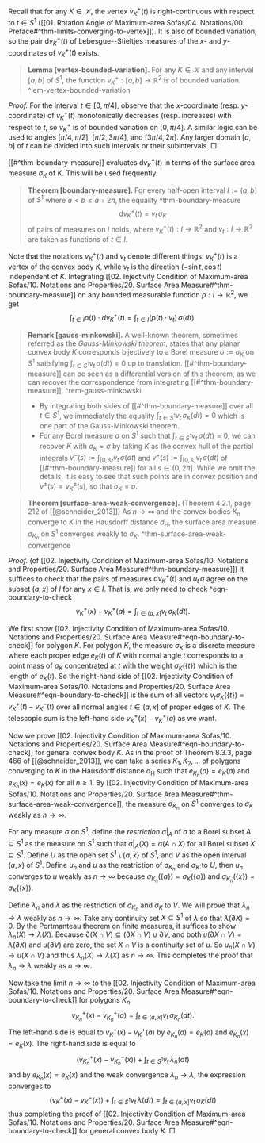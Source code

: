 Recall that for any $K \in \mathcal{K}$, the vertex $v_K^+(t)$ is right-continuous with respect to $t \in S^1$ ([[01. Rotation Angle of Maximum-area Sofas/04. Notations/00. Preface#^thm-limits-converging-to-vertex]]). It is also of bounded variation, so the pair $\mathrm{d} v_K^+(t)$ of Lebesgue--Stieltjes measures of the $x$- and $y$-coordinates of $v_K^+(t)$ exists.

> __Lemma [vertex-bounded-variation].__ For any $K \in \mathcal{K}$ and any interval $[a, b]$ of $S^1$, the function $v_K^+ : [a, b] \to \mathbb{R}^2$ is of bounded variation. ^lem-vertex-bounded-variation

_Proof._ For the interval $t \in [0, \pi/4]$, observe that the $x$-coordinate (resp. $y$-coordinate) of $v_K^+(t)$ monotonically decreases (resp. increases) with respect to $t$, so $v_K^+$ is of bounded variation on $[0, \pi/4]$. A similar logic can be used to angles $[\pi/4, \pi/2]$, $[\pi/2, 3\pi/4]$, and $[3\pi/4, 2\pi]$. Any larger domain $[a, b]$ of $t$ can be divided into such intervals or their subintervals. □

[[#^thm-boundary-measure]] evaluates $\mathrm{d} v_K^+(t)$ in terms of the surface area measure $\sigma_K$ of $K$. This will be used frequently.

> __Theorem [boundary-measure].__ For every half-open interval $I := (a, b]$ of $S^1$ where $a < b \leq a + 2\pi$, the equality ^thm-boundary-measure
$$
\mathrm{d} v_K^{+}(t) = v_t \, \sigma_K
$$
> of pairs of measures on $I$ holds, where $v_K^+(t) : I \to \mathbb{R}^2$ and $v_t : I \to \mathbb{R}^2$ are taken as functions of $t \in I$.

Note that the notations $v_K^+(t)$ and $v_t$ denote different things: $v_K^+(t)$ is a vertex of the convex body $K$, while $v_t$ is the direction $(- \sin t, \cos t)$ independent of $K$. Integrating [[02. Injectivity Condition of Maximum-area Sofas/10. Notations and Properties/20. Surface Area Measure#^thm-boundary-measure]] on any bounded measurable function $p : I \to \mathbb{R}^2$, we get
$$
\int_{t \in I} p(t) \cdot d v_K^+(t) = \int_{t \in I} (p(t) \cdot v_t) \,\sigma(dt).
$$

> __Remark [gauss-minkowski].__ A well-known theorem, sometimes referred as the _Gauss-Minkowski theorem_, states that any planar convex body $K$ corresponds bijectively to a Borel measure $\sigma := \sigma_K$ on $S^1$ satisfying $\int_{t \in S^1} v_t\,\sigma(dt) = 0$ up to translation. [[#^thm-boundary-measure]] can be seen as a differential version of this theorem, as we can recover the correspondence from integrating [[#^thm-boundary-measure]]. ^rem-gauss-minkowski
> 
> - By integrating both sides of [[#^thm-boundary-measure]] over all $t \in S^1$, we immediately the equality $\int_{t \in S^1} v_t\,\sigma_K(dt) = 0$ which is one part of the Gauss-Minkowski theorem.
> - For any Borel measure $\sigma$ on $S^1$ such that $\int_{t \in S^1} v_t\,\sigma(dt) = 0$, we can recover $K$ with $\sigma_K = \sigma$ by taking $K$ as the convex hull of the partial integrals $v^-(s) := \int_{[0, s)} v_{t} \, \sigma(dt)$ and $v^+(s) := \int_{[0, s]} v_t\,\sigma(dt)$ of [[#^thm-boundary-measure]] for all $s \in (0, 2\pi]$. While we omit the details, it is easy to see that such points are in convex position and $v^{\pm}(s) = v_K^{\pm}(s)$, so that $\sigma_K = \sigma$.

> __Theorem [surface-area-weak-convergence].__ (Theorem 4.2.1, page 212 of [[@schneider_2013]]) As $n \to \infty$ and the convex bodies $K_n$ converge to $K$ in the Hausdorff distance $d_\mathrm{H}$, the surface area measure $\sigma_{K_n}$ on $S^1$ converges weakly to $\sigma_K$. ^thm-surface-area-weak-convergence

_Proof._ (of [[02. Injectivity Condition of Maximum-area Sofas/10. Notations and Properties/20. Surface Area Measure#^thm-boundary-measure]]) It suffices to check that the pairs of measures $\mathrm{d} v_K^{+}(t)$ and $u_t \, \sigma$ agree on the subset $(a, x]$ of $I$ for any $x \in I$. That is, we only need to check ^eqn-boundary-to-check
$$
v_K^+(x) - v_K^+(a) = \int_{t \in (a, x]} v_t\,\sigma_K(dt).
$$

We first show [[02. Injectivity Condition of Maximum-area Sofas/10. Notations and Properties/20. Surface Area Measure#^eqn-boundary-to-check]] for polygon $K$. For polygon $K$, the measure $\sigma_K$ is a discrete measure where each proper edge $e_K(t)$ of $K$ with normal angle $t$ corresponds to a point mass of $\sigma_K$ concentrated at $t$ with the weight $\sigma_K\left( \left\{ t \right\} \right)$ which is the length of $e_K(t)$. So the right-hand side of [[02. Injectivity Condition of Maximum-area Sofas/10. Notations and Properties/20. Surface Area Measure#^eqn-boundary-to-check]] is the sum of all vectors $v_t \sigma_K\left( \left\{ t \right\} \right) = v_K^+(t) - v_K^-(t)$ over all normal angles $t \in (a, x]$ of proper edges of $K$. The telescopic sum is the left-hand side $v_K^+(x) - v_K^+(a)$ as we want.

Now we prove [[02. Injectivity Condition of Maximum-area Sofas/10. Notations and Properties/20. Surface Area Measure#^eqn-boundary-to-check]] for general convex body $K$. As in the proof of Theorem 8.3.3, page 466 of [[@schneider_2013]], we can take a series $K_1, K_2, \dots$ of polygons converging to $K$ in the Hausdorff distance $d_\mathrm{H}$ such that $e_{K_n}(a) = e_{K}(a)$ and $e_{K_n}(x) = e_{K}(x)$ for all $n \geq 1$. By [[02. Injectivity Condition of Maximum-area Sofas/10. Notations and Properties/20. Surface Area Measure#^thm-surface-area-weak-convergence]], the measure $\sigma_{K_n}$ on $S^1$ converges to $\sigma_K$ weakly as $n \to \infty$.

For any measure $\sigma$ on $S^1$, define the _restriction_ $\sigma|_A$ of $\sigma$ to a Borel subset $A \subseteq S^1$ as the measure on $S^1$ such that $\sigma|_A(X) = \sigma(A \cap X)$ for all Borel subset $X \subseteq S^1$. Define $U$ as the open set $S^1 \setminus \left\{ a, x \right\}$ of $S^1$, and $V$ as the open interval $(a, x)$ of $S^1$. Define $u_n$ and $u$ as the restriction of $\sigma_{K_n}$ and $\sigma_K$ to $U$, then $u_n$ converges to $u$ weakly as $n \to \infty$ because $\sigma_{K_n}(\{a\}) = \sigma_{K}(\{a\})$ and $\sigma_{K_n}(\{x\}) = \sigma_{K}(\{x\})$.

Define $\lambda_n$ and $\lambda$ as the restriction of $\sigma_{K_n}$ and $\sigma_K$ to $V$. We will prove that $\lambda_n \to \lambda$ weakly as $n \to \infty$. Take any continuity set $X \subseteq S^1$ of $\lambda$ so that $\lambda(\partial X) = 0$. By the Portmanteau theorem on finite measures, it suffices to show $\lambda_n(X) \to \lambda(X)$. Because $\partial(X \cap V) \subseteq (\partial X \cap V) \cup \partial V$, and both $u(\partial X \cap V) = \lambda(\partial X)$ and $u(\partial V)$ are zero, the set $X \cap V$ is a continuity set of $u$. So $u_n(X \cap V) \to u(X \cap V)$ and thus $\lambda_n(X) \to \lambda(X)$ as $n \to \infty$. This completes the proof that $\lambda_n \to \lambda$ weakly as $n \to \infty$.

Now take the limit $n \to \infty$ to the [[02. Injectivity Condition of Maximum-area Sofas/10. Notations and Properties/20. Surface Area Measure#^eqn-boundary-to-check]] for polygons $K_n$:
$$
v_{K_n}^+(x) - v_{K_n}^+(a) = \int_{t \in (a, x]} v_t \, \sigma_{K_n}(dt).
$$
The left-hand side is equal to $v_K^+(x) - v_K^+(a)$ by $e_{K_n}(a) = e_{K}(a)$ and $e_{K_n}(x) = e_{K}(x)$. The right-hand side is equal to
$$
(v_{K_n}^+(x) - v_{K_n}^-(x)) + \int_{t \in S^1} v_t \, \lambda_n(dt)
$$
and by $e_{K_n}(x) = e_{K}(x)$ and the weak convergence $\lambda_n \to \lambda$, the expression converges to
$$
(v_{K}^+(x) - v_{K}^-(x)) + \int_{t \in S^1} v_t \, \lambda(dt) = \int_{t \in (a, x]} v_t\, \sigma_{K}(dt)
$$
thus completing the proof of [[02. Injectivity Condition of Maximum-area Sofas/10. Notations and Properties/20. Surface Area Measure#^eqn-boundary-to-check]] for general convex body $K$. □